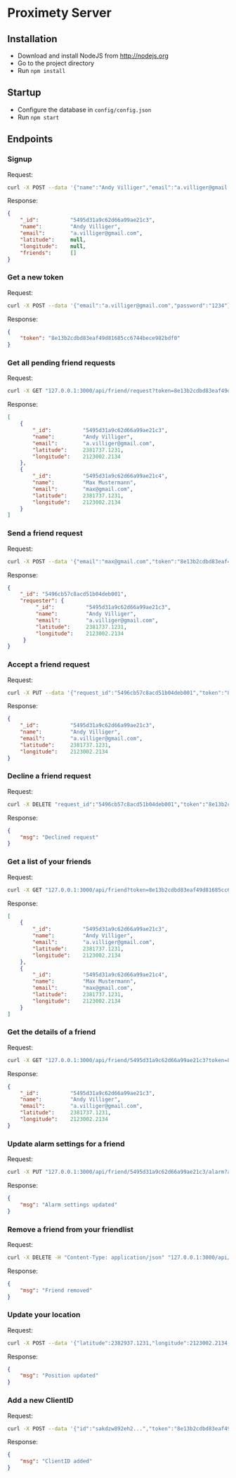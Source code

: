 # Proximety Server

## Installation
- Download and install NodeJS from http://nodejs.org
- Go to the project directory
- Run ```npm install```

## Startup
- Configure the database in ```config/config.json```
- Run ```npm start```

## Endpoints

### Signup
Request:
```bash
curl -X POST --data '{"name":"Andy Villiger","email":"a.villiger@gmail.com","password":"1234","password_confirm":"1234"}' -H "Content-Type: application/json" "127.0.0.1:3000/api/signup"
```

Response:
```json
{
    "_id":          "5495d31a9c62d66a99ae21c3",
    "name":         "Andy Villiger",
    "email":        "a.villiger@gmail.com",
    "latitude":     null,
    "longitude":    null,
    "friends":      []
}
```

### Get a new token
Request:
```bash
curl -X POST --data '{"email":"a.villiger@gmail.com","password":"1234"}' -H "Content-Type: application/json" "127.0.0.1:3000/api/token"
```

Response:
```json
{
    "token": "8e13b2cdbd83eaf49d81685cc6744bece982bdf0"
}
```

### Get all pending friend requests
Request:
```bash
curl -X GET "127.0.0.1:3000/api/friend/request?token=8e13b2cdbd83eaf49d81685cc6744bece982bdf0"
```

Response:
```json
[
    {
        "_id":          "5495d31a9c62d66a99ae21c3",
        "name":         "Andy Villiger",
        "email":        "a.villiger@gmail.com",
        "latitude":     2381737.1231,
        "longitude":    2123002.2134
    },
    {
        "_id":          "5495d31a9c62d66a99ae21c4",
        "name":         "Max Mustermann",
        "email":        "max@gmail.com",
        "latitude":     2381737.1231,
        "longitude":    2123002.2134
    }
]
```

### Send a friend request
Request:
```bash
curl -X POST --data '{"email":"max@gmail.com","token":"8e13b2cdbd83eaf49d81685cc6744bece982bdf0"}' -H "Content-Type: application/json" "127.0.0.1:3000/api/friend/request"
```

Response:
```json
{
    "_id": "5496cb57c8acd51b04deb001",
    "requester": {
         "_id":          "5495d31a9c62d66a99ae21c3",
         "name":         "Andy Villiger",
         "email":        "a.villiger@gmail.com",
         "latitude":     2381737.1231,
         "longitude":    2123002.2134
     }
}
```

### Accept a friend request
Request:
```bash
curl -X PUT --data '{"request_id":"5496cb57c8acd51b04deb001","token":"8e13b2cdbd83eaf49d81685cc6744bece982bdf0"}' -H "Content-Type: application/json" "127.0.0.1:3000/api/friend/request"
```

Response:
```json
{
    "_id":          "5495d31a9c62d66a99ae21c3",
    "name":         "Andy Villiger",
    "email":        "a.villiger@gmail.com",
    "latitude":     2381737.1231,
    "longitude":    2123002.2134
}
```

### Decline a friend request
Request:
```bash
curl -X DELETE "request_id":"5496cb57c8acd51b04deb001","token":"8e13b2cdbd83eaf49d81685cc6744bece982bdf0"-H "Content-Type: application/json" "127.0.0.1:3000/api/friend/request?request_id=5496cb57c8acd51b04deb001&token=8e13b2cdbd83eaf49d81685cc6744bece982bdf0"
```

Response:
```json
{
    "msg": "Declined request"
}
```

### Get a list of your friends
Request:
```bash
curl -X GET "127.0.0.1:3000/api/friend?token=8e13b2cdbd83eaf49d81685cc6744bece982bdf0"
```

Response:
```json
[
    {
        "_id":          "5495d31a9c62d66a99ae21c3",
        "name":         "Andy Villiger",
        "email":        "a.villiger@gmail.com",
        "latitude":     2381737.1231,
        "longitude":    2123002.2134
    },
    {
        "_id":          "5495d31a9c62d66a99ae21c4",
        "name":         "Max Mustermann",
        "email":        "max@gmail.com",
        "latitude":     2381737.1231,
        "longitude":    2123002.2134
    }
]
```

### Get the details of a friend
Request:
```bash
curl -X GET "127.0.0.1:3000/api/friend/5495d31a9c62d66a99ae21c3?token=8e13b2cdbd83eaf49d81685cc6744bece982bdf0"
```

Response:
```json
{
    "_id":          "5495d31a9c62d66a99ae21c3",
    "name":         "Andy Villiger",
    "email":        "a.villiger@gmail.com",
    "latitude":     2381737.1231,
    "longitude":    2123002.2134
}
```

### Update alarm settings for a friend
Request:
```bash
curl -X PUT "127.0.0.1:3000/api/friend/5495d31a9c62d66a99ae21c3/alarm?active=1&token=8e13b2cdbd83eaf49d81685cc6744bece982bdf0"
```

Response:
```json
{
    "msg": "Alarm settings updated"
}
```

### Remove a friend from your friendlist
Request:
```bash
curl -X DELETE -H "Content-Type: application/json" "127.0.0.1:3000/api/friend?friend_id=5495d31a9c62d66a99ae21c3&token=8e13b2cdbd83eaf49d81685cc6744bece982bdf0"
```

Response:
```json
{
    "msg": "Friend removed"
}
```

### Update your location
Request:
```bash
curl -X POST --data '{"latitude":2382937.1231,"longitude":2123002.2134,"token":"8e13b2cdbd83eaf49d81685cc6744bece982bdf0"}' -H "Content-Type: application/json" "127.0.0.1:3000/api/location"
```

Response:
```json
{
    "msg": "Position updated"
}
```

### Add a new ClientID
Request:
```bash
curl -X POST --data '{"id":"sakdzw892eh2...","token":"8e13b2cdbd83eaf49d81685cc6744bece982bdf0"}' -H "Content-Type: application/json" "127.0.0.1:3000/api/user/client-id"
```

Response:
```json
{
    "msg": "ClientID added"
}
```
